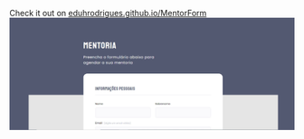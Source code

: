 Check it out on <a href="https://eduhrodrigues.github.io/MentorForm/">eduhrodrigues.github.io/MentorForm</a>
<img src="images/screen_top.jpg">